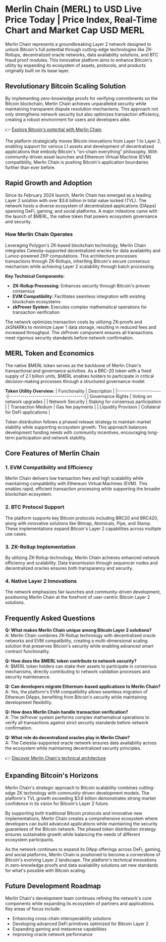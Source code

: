 # Merlin Chain (MERL) to USD Live Price Today | Price Index, Real-Time Chart and Market Cap USD MERL

Merlin Chain represents a groundbreaking Layer 2 network designed to unlock Bitcoin's full potential through cutting-edge technologies like ZK-Rollups, decentralized oracle networks, data availability solutions, and BTC fraud proof modules. This innovative platform aims to enhance Bitcoin's utility by expanding its ecosystem of assets, protocols, and products originally built on its base layer.

## Revolutionary Bitcoin Scaling Solution

By implementing zero-knowledge proofs for verifying commitments on the Bitcoin blockchain, Merlin Chain achieves unparalleled security while maintaining transparent dispute resolution mechanisms. This approach not only strengthens network security but also optimizes transaction efficiency, creating a robust environment for users and developers alike.

👉 [Explore Bitcoin's potential with Merlin Chain](https://bit.ly/okx-bonus)

The platform strategically moves Bitcoin innovations from Layer 1 to Layer 2, enabling support for various L1 assets and development of decentralized applications that embody Bitcoin's "on-chain everything" philosophy. With community-driven asset launches and Ethereum Virtual Machine (EVM) compatibility, Merlin Chain is pushing Bitcoin's application boundaries further than ever before.

## Rapid Growth and Adoption

Since its February 2024 launch, Merlin Chain has emerged as a leading Layer 2 solution with over $3.6 billion in total value locked (TVL). The network hosts a diverse ecosystem of decentralized applications (DApps) spanning DeFi, gaming, and social platforms. A major milestone came with the launch of $MERL, the native token that powers ecosystem governance and security.

### How Merlin Chain Operates

Leveraging Polygon's ZK-based blockchain technology, Merlin Chain integrates Celestia-supported decentralized oracles for data availability and Lumoz-powered ZKP computations. This architecture processes transactions through ZK-Rollups, inheriting Bitcoin's secure consensus mechanism while achieving Layer 2 scalability through batch processing.

**Key Technical Components:**
- **ZK-Rollup Processing**: Enhances security through Bitcoin's proven consensus
- **EVM Compatibility**: Facilitates seamless integration with existing blockchain ecosystems
- **zkProver System**: Executes complex mathematical operations for transaction verification

The network optimizes transaction costs by utilizing ZK-proofs and zkSNARKs to minimize Layer 1 data storage, resulting in reduced fees and increased throughput. The zkProver component ensures all transactions meet rigorous security standards before network confirmation.

## MERL Token and Economics

The native $MERL token serves as the backbone of Merlin Chain's transactional and governance activities. As a BRC-20 token with a fixed supply of 2.1 billion units, $MERL enables holders to participate in critical decision-making processes through a structured governance model.

**Token Utility Overview:**
| Functionality         | Description                          |
|-----------------------|--------------------------------------|
| Governance Rights     | Voting on network upgrades           |
| Network Security      | Staking for consensus participation  |
| Transaction Medium    | Gas fee payments                     |
| Liquidity Provision   | Collateral for DeFi applications     |

Token distribution follows a phased release strategy to maintain market stability while supporting ecosystem growth. This approach balances development funding needs with community incentives, encouraging long-term participation and network stability.

## Core Features of Merlin Chain

### 1. EVM Compatibility and Efficiency
Merlin Chain delivers low transaction fees and high scalability while maintaining compatibility with Ethereum Virtual Machines (EVM). This enables rapid, efficient transaction processing while supporting the broader blockchain ecosystem.

### 2. BTC Protocol Support
The platform supports key Bitcoin protocols including BRC20 and BRC420, along with innovative solutions like Bitmap, Atomicals, Pipe, and Stamp. These implementations expand Bitcoin's Layer 2 capabilities across multiple use cases.

### 3. ZK-Rollup Implementation
By utilizing ZK-Rollup technology, Merlin Chain achieves enhanced network efficiency and scalability. Data transmission through sequencer nodes and decentralized oracles ensures both transparency and security.

### 4. Native Layer 2 Innovations
The network emphasizes fair launches and community-driven development, positioning Merlin Chain at the forefront of user-centric Bitcoin Layer 2 solutions.

## Frequently Asked Questions

**Q: What makes Merlin Chain unique among Bitcoin Layer 2 solutions?**  
A: Merlin Chain combines ZK-Rollup technology with decentralized oracle networks and EVM compatibility, creating a multi-dimensional scaling solution that preserves Bitcoin's security while enabling advanced smart contract functionality.

**Q: How does the $MERL token contribute to network security?**  
A: $MERL token holders can stake their assets to participate in consensus mechanisms, directly contributing to network validation processes and security maintenance.

**Q: Can developers migrate Ethereum-based applications to Merlin Chain?**  
A: Yes, the platform's EVM compatibility allows seamless migration of Ethereum DApps, benefiting from Bitcoin's security while maintaining development flexibility.

**Q: How does Merlin Chain handle transaction verification?**  
A: The zkProver system performs complex mathematical operations to verify all transactions against strict security standards before network confirmation.

**Q: What role do decentralized oracles play in Merlin Chain?**  
A: The Celestia-supported oracle network ensures data availability across the ecosystem while maintaining decentralized security principles.

👉 [Discover Merlin Chain's technical architecture](https://bit.ly/okx-bonus)

## Expanding Bitcoin's Horizons

Merlin Chain's strategic approach to Bitcoin scalability combines cutting-edge ZK technology with community-driven development models. The platform's TVL growth exceeding $3.6 billion demonstrates strong market confidence in its vision for Bitcoin's Layer 2 future.

By supporting both traditional Bitcoin protocols and innovative new implementations, Merlin Chain creates a comprehensive ecosystem where developers can build advanced applications while maintaining the security guarantees of the Bitcoin network. The phased token distribution strategy ensures sustainable growth while balancing the needs of different ecosystem participants.

As the network continues to expand its DApp offerings across DeFi, gaming, and social platforms, Merlin Chain is positioned to become a cornerstone of Bitcoin's evolving Layer 2 landscape. The platform's technical innovations in zero-knowledge proofs and data availability solutions set new standards for what's possible with Bitcoin scaling.

## Future Development Roadmap

Merlin Chain's development team continues refining the network's core components while expanding its ecosystem of partners and applications. Key areas of focus include:
- Enhancing cross-chain interoperability solutions
- Developing advanced DeFi primitives optimized for Bitcoin Layer 2
- Expanding gaming and metaverse capabilities
- Improving oracle network performance